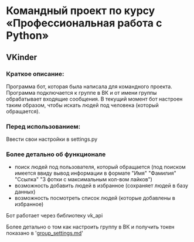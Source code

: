 # Командный проект по курсу «Профессиональная работа с Python»

## VKinder

### Краткое описание:
Программа бот, которая была написала для командного проекта. Программа подключается к группе в ВК и от имени группы обрабатывает входящие сообщения. В текущий момент бот настроен таким образом, чтобы искать людей под человека (который обращается).

### Перед использованием:
Ввести свои настройки в settings.py

### Более детально об функционале 
- поиск людей под пользователя, который обращается (под поиском имеется ввиду вывод информации в формате "Имя" "Фамилия" "Ссылка" "3 фотки с максимальным кол-вом лайков")
- возможность добавить людей в избранное (сохраняет людей в базу данных)
- возможность посмотреть список людей (которые добавлены в избранное)

Бот работает через библиотеку vk_api

Более детально о том как настроить группу в ВК и получить токен показано в '[group_settings.md](https://github.com/prev1ew/adpy-team-diplom/blob/main/group_settings.md)'
